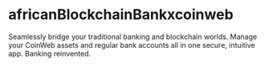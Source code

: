 # africanBlockchainBankxcoinweb
Seamlessly bridge your traditional banking and blockchain worlds. Manage your CoinWeb assets and regular bank accounts all in one secure, intuitive app. Banking reinvented. 
